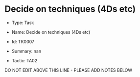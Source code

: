 # Decide on techniques (4Ds etc)

* Type: Task

* Name: Decide on techniques (4Ds etc)

* Id: TK0007

* Summary: nan

* Tactic: TA02

DO NOT EDIT ABOVE THIS LINE - PLEASE ADD NOTES BELOW